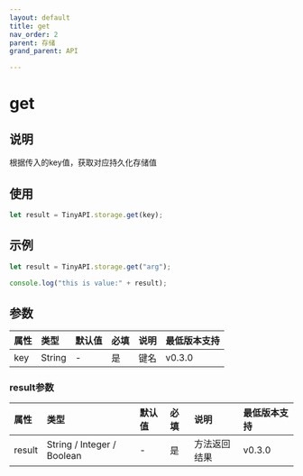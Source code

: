 ```yaml
---
layout: default
title: get
nav_order: 2
parent: 存储
grand_parent: API

---
```


# get
## 说明
根据传入的key值，获取对应持久化存储值

## 使用
```javascript
let result = TinyAPI.storage.get(key);
```

## 示例
```javascript
let result = TinyAPI.storage.get("arg");

console.log("this is value:" + result);
```

## 参数

| 属性 | 类型 | 默认值 | 必填 | 说明 | 最低版本支持 |
|:----|:----|:------|:-----|:----|:-----------|
| key | String | - | 是 | 键名 | v0.3.0 |

### result参数

| 属性 | 类型 | 默认值 | 必填 | 说明 | 最低版本支持 |
|:----|:----|:------|:-----|:----|:-----------|
| result | String / Integer / Boolean | - | 是 | 方法返回结果 | v0.3.0 |
